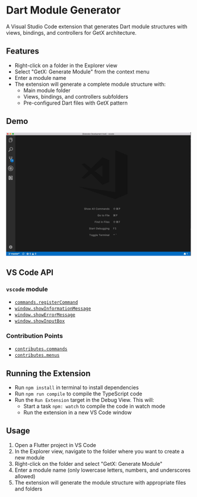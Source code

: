 # Dart Module Generator

A Visual Studio Code extension that generates Dart module structures with views, bindings, and controllers for GetX architecture.

## Features

- Right-click on a folder in the Explorer view
- Select "GetX: Generate Module" from the context menu
- Enter a module name
- The extension will generate a complete module structure with:
  - Main module folder
  - Views, bindings, and controllers subfolders
  - Pre-configured Dart files with GetX pattern

## Demo

![demo](demo.gif)

## VS Code API

### `vscode` module

- [`commands.registerCommand`](https://code.visualstudio.com/api/references/vscode-api#commands.registerCommand)
- [`window.showInformationMessage`](https://code.visualstudio.com/api/references/vscode-api#window.showInformationMessage)
- [`window.showErrorMessage`](https://code.visualstudio.com/api/references/vscode-api#window.showErrorMessage)
- [`window.showInputBox`](https://code.visualstudio.com/api/references/vscode-api#window.showInputBox)

### Contribution Points

- [`contributes.commands`](https://code.visualstudio.com/api/references/contribution-points#contributes.commands)
- [`contributes.menus`](https://code.visualstudio.com/api/references/contribution-points#contributes.menus)

## Running the Extension

- Run `npm install` in terminal to install dependencies
- Run `npm run compile` to compile the TypeScript code
- Run the `Run Extension` target in the Debug View. This will:
  - Start a task `npm: watch` to compile the code in watch mode
  - Run the extension in a new VS Code window

## Usage

1. Open a Flutter project in VS Code
2. In the Explorer view, navigate to the folder where you want to create a new module
3. Right-click on the folder and select "GetX: Generate Module"
4. Enter a module name (only lowercase letters, numbers, and underscores allowed)
5. The extension will generate the module structure with appropriate files and folders
